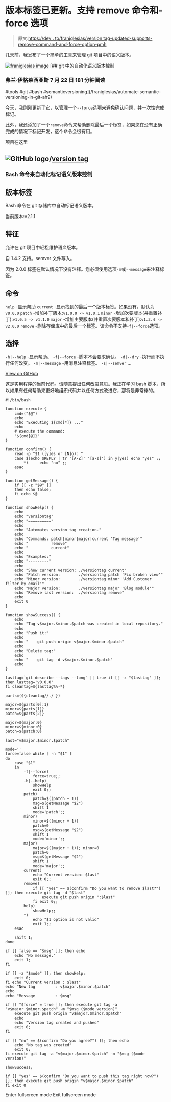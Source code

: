 # 版本标签已更新。支持 remove 命令和- force 选项

> 原文:[https://dev . to/franiglesias/version tag-updated-supports-remove-command-and-force-option-pmh](https://dev.to/franiglesias/versiontag-updated-supports-remove-command-and---force-option-pmh)

几天前，我发布了一个简单的工具来管理 git 项目中的语义版本。

[![franiglesias image](../Images/a31bca5821248859e051bcc546af70a1.png)](/franiglesias) [## git 中的自动化语义版本控制

### 弗兰·伊格莱西亚斯 7 月 22 日 181 分钟阅读

#tools #git #bash #semanticversioning](/franiglesias/automate-semantic-versioning-in-git-ah9)

今天，我刚刚更新了它，以管理一个`--force`选项来避免确认问题，并一次性完成标记。

此外，我还添加了一个`remove`命令来帮助删除最后一个标签，如果您在没有正确完成的情况下标记开发，这个命令会很有用。

项目在这里

## ![GitHub logo](../Images/292a238c61c5611a7f4d07a21d9e8e0a.png)/[version tag](https://github.com/franiglesias/versiontag)

### Bash 命令来自动化标记语义版本控制

<article class="markdown-body entry-content container-lg" itemprop="text">

# 版本标签

Bash 命令在 git 存储库中自动标记语义版本。

当前版本:v2.1.1

## 特征

允许在 git 项目中轻松维护语义版本。

自 1.4.2 支持。semver 文件写入。

因为 2.0.0 标签在默认情况下没有注释。您必须使用选项`-m`或`--message`来注释标签。

## 命令

`help` -显示帮助
`current` -显示找到的最后一个版本标签。如果没有，默认为`v0.0.0`
`patch` -增加补丁版本:`v1.0.0 -> v1.0.1`
`minor` -增加次要版本(并重置补丁):`v1.0.5 -> v1.1.0`
`major` -增加主要版本(并重置次要版本和补丁):`v1.3.4 -> v2.0.0`
`remove` -删除存储库中的最后一个标签。该命令不支持`-f|--force`选项。

## 选择

`-h|--help` -显示帮助。
`-f|--force` -脚本不会要求确认。
`-d|--dry` -执行而不执行任何改变。
`-m|--message` -用消息注释标签。
`-s|--semver` …

</article>

[View on GitHub](https://github.com/franiglesias/versiontag)

这是实用程序的当前代码。请随意提出任何改进意见。我正在学习 bash 脚本，所以如果有任何帮助来更好地组织代码并以任何方式改进它，那将是非常棒的。

```
#!/bin/bash

function execute {
    cmd=("$@")
    echo
    echo "Executing ${cmd[*]} ..."
    echo
    # execute the command:
    "${cmd[@]}"
}

function confirm() {
    read -p "$1 ([y]es or [N]o): "
    case $(echo $REPLY | tr '[A-Z]' '[a-z]') in y|yes) echo "yes" ;;
        *)     echo "no" ;;
    esac
}

function getMessage() {
    if [[ -z "$@" ]]
    then echo false;
    fi echo $@
}

function showHelp() {
    echo
    echo "versiontag"
    echo "=========="
    echo
    echo "Automates version tag creation."
    echo 
    echo "Commands: patch|minor|major|current 'Tag message'"
    echo "          remove"
    echo "          current"
    echo
    echo "Examples:"
    echo "---------"
    echo 
    echo "Show current version: ./versiontag current"
    echo "Patch version:        ./versiontag patch 'Fix broken view'"
    echo "Minor version:        ./versiontag minor 'Add Customer filter by email'"
    echo "Major version:        ./versiontag major 'Blog module'"
    echo "Remove last version:  ./versiontag remove"
    echo
    exit 0
}

function showSuccess() {
    echo
    echo "Tag v$major.$minor.$patch was created in local repository."
    echo
    echo "Push it:"
    echo
    echo "    git push origin v$major.$minor.$patch"
    echo
    echo "Delete tag:"
    echo
    echo "    git tag -d v$major.$minor.$patch"
    echo
}

lasttag=`git describe --tags --long` || true if [[ -z "$lasttag" ]]; then lasttag='v0.0.0'
fi cleantag=${lasttag%%-*}

parts=(${cleantag//./ })

major=${parts[0]:1}
minor=${parts[1]}
patch=${parts[2]}

major=${major:0}
minor=${minor:0}
patch=${patch:0}

last="v$major.$minor.$patch"

mode=''
force=false while [ -n "$1" ]
do
    case "$1" 
    in
        -f|--force)
            force=true;;
        -h|--help)
            showHelp
            exit 0;;
        patch) 
            patch=$((patch + 1)) 
            msg=$(getMessage "$2")
            shift 1
            mode='patch';;
        minor) 
            minor=$((minor + 1))
            patch=0 
            msg=$(getMessage "$2")
            shift 1
            mode='minor';;
        major) 
            major=$((major + 1)); minor=0
            patch=0 
            msg=$(getMessage "$2")
            shift 1
            mode='major';;
        current)
            echo "Current version: $last"
            exit 0;;
        remove)
            if [[ "yes" == $(confirm "Do you want to remove $last?") ]]; then execute git tag -d "$last"
                execute git push origin ":$last"
            fi exit 0;;
        help)
            showHelp;;
        *)
            echo "$1 option is not valid"
            exit 1;;
    esac

    shift 1;
done

if [[ false == "$msg" ]]; then echo
    echo "No message."
    exit 1;
fi

if [[ -z "$mode" ]]; then showHelp;
    exit 0;
fi echo "Current version : $last"
echo "New tag         : v$major.$minor.$patch"
echo
echo "Message         : $msg"

if [[ "$force" = true ]]; then execute git tag -a "v$major.$minor.$patch" -m "$msg ($mode version)"
    execute git push origin "v$major.$minor.$patch"
    echo 
    echo "Version tag created and pushed"
    exit 0;
fi

if [[ "no" == $(confirm "Do you agree?") ]]; then echo
    echo "No tag was created"
    exit 0;
fi execute git tag -a "v$major.$minor.$patch" -m "$msg ($mode version)"

showSuccess;

if [[ "yes" == $(confirm "Do you want to push this tag right now?") ]]; then execute git push origin "v$major.$minor.$patch"
fi exit 0 
```

Enter fullscreen mode Exit fullscreen mode